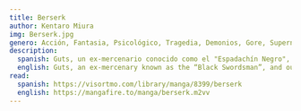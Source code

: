 ```yaml
---
title: Berserk
author: Kentaro Miura
img: Berserk.jpg
genero: Acción, Fantasia, Psicológico, Tragedia, Demonios, Gore, Supernatural
description:
  spanish: Guts, un ex-mercenario conocido como el "Espadachín Negro", y en búsqueda de su venganza. Luego de una tumultuosa infancia, él finalmente encuentra a alguien a quien respeta y en quien puede confiar; y todo se desmorona cuando esta persona le arrebata todo lo importante para él, con el propósito de cumplir sus propios deseos. Ahora, siendo portador de la marca, Guts se encuentra condenado a un destino en el que es implacablemente perseguido por seres demoníacos. Encaminado en una terrible misión llena de desgracia, Guts, armado con una espada gigante y una fuerza monstruosa, no dejará que nada lo detenga, ni siquiera la misma muerte, hasta que sea capaz de tomar la cabeza de aquél que le robó toda su humanidad.
  english: Guts, an ex-mercenary known as the “Black Swordsman”, and out for revenge. After a tumultuous childhood, he finally finds someone he respects and can trust; and everything falls apart when this person takes away everything important to him, in order to fulfill his own desires. Now, being the bearer of the mark, Guts finds himself doomed to a fate in which he is relentlessly pursued by demonic beings. Set on a terrible mission full of misfortune, Guts, armed with a giant sword and monstrous strength, will let nothing stop him, not even death itself, until he is able to take the head of the one who stole all his humanity.
read:
  spanish: https://visortmo.com/library/manga/8399/berserk
  english: https://mangafire.to/manga/berserk.m2vv
---
```

